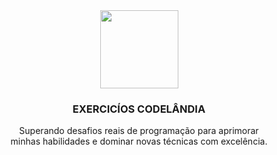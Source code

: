 
<div align="center">
  <img width="125" src="https://raw.githubusercontent.com/iuricode/iuricode/6f53be9b4b6e6bb84b5276b8817c18a05adb78d5/ilus-code.svg">

### EXERCICÍOS CODELÂNDIA
  
  <p>
    Superando desafios reais de programação para aprimorar <br> minhas habilidades e dominar novas técnicas com excelência. 
  </p>
  
